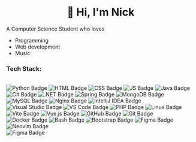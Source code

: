 <h1 align=center>👋 Hi, I'm Nick</h1> 

A Computer Science Student who loves 
- Programming
- Web development
- Music 


<h3>Tech Stack: </h3>

<div class="badges">
  <br />
  <img src="https://img.shields.io/badge/Python-3776AB?style=for-the-badge&logo=python&logoColor=white" alt="Python Badge"/>
  <img src="https://img.shields.io/badge/HTML5-E34F26?style=for-the-badge&logo=html5&logoColor=white" alt="HTML Badge"/>
  <img src="https://img.shields.io/badge/CSS3-1572B6?style=for-the-badge&logo=css3&logoColor=white" alt="CSS Badge"/>
  <img src="https://img.shields.io/badge/JavaScript-F7DF1E?style=for-the-badge&logo=javascript&logoColor=black" alt="JS Badge"/>
  <img src="https://img.shields.io/badge/Java-007396?style=for-the-badge&logo=java&logoColor=white" alt="Java Badge"/>
  <img src="https://img.shields.io/badge/C%23-239120?style=for-the-badge&logo=c-sharp&logoColor=white" alt="C# Badge"/>
  <img src="https://img.shields.io/badge/.NET-512BD4?style=for-the-badge&logo=dotnet&logoColor=white" alt=".NET Badge"/>
  <img src="https://img.shields.io/badge/Spring-6DB33F?style=for-the-badge&logo=spring&logoColor=white" alt="Spring Badge"/>
  <img src="https://img.shields.io/badge/MongoDB-47A248?style=for-the-badge&logo=mongodb&logoColor=white" alt="MongoDB Badge"/>
  <img src="https://img.shields.io/badge/MySQL-4479A1?style=for-the-badge&logo=mysql&logoColor=white" alt="MySQL Badge"/>
  <img src="https://img.shields.io/badge/Nginx-009639?style=for-the-badge&logo=nginx&logoColor=white" alt="Nginx Badge"/>
  <img src="https://img.shields.io/badge/IntelliJ%20IDEA-000000?style=for-the-badge&logo=intellij-idea&logoColor=white" alt="IntelliJ IDEA Badge"/>
  <img src="https://img.shields.io/badge/Visual%20Studio-5C2D91?style=for-the-badge&logo=visual-studio&logoColor=white" alt="Visual Studio Badge"/>
  <img src="https://img.shields.io/badge/VS%20Code-007ACC?style=for-the-badge&logo=visual-studio-code&logoColor=white" alt="VS Code Badge"/>
  <img src="https://img.shields.io/badge/PHP-777BB4?style=for-the-badge&logo=php&logoColor=white" alt="PHP Badge"/>
  <img src="https://img.shields.io/badge/Linux-FCC624?style=for-the-badge&logo=linux&logoColor=black" alt="Linux Badge"/>
  <img src="https://img.shields.io/badge/Vite-646CFF?style=for-the-badge&logo=vite&logoColor=white" alt="Vite Badge"/>
  <img src="https://img.shields.io/badge/Vue.js-4FC08D?style=for-the-badge&logo=vue-dot-js&logoColor=white" alt="Vue.js Badge"/>
  <img src="https://img.shields.io/badge/GitHub-181717?style=for-the-badge&logo=github&logoColor=white" alt="GitHub Badge"/>
  <img src="https://img.shields.io/badge/Git-F05032?style=for-the-badge&logo=git&logoColor=white" alt="Git Badge"/>
  <img src="https://img.shields.io/badge/Docker-2496ED?style=for-the-badge&logo=docker&logoColor=white" alt="Docker Badge"/>
  <img src="https://img.shields.io/badge/Bash-4EAA25?style=for-the-badge&logo=gnubash&logoColor=white" alt="Bash Badge"/>
  <img src="https://img.shields.io/badge/Bootstrap-7952B3?style=for-the-badge&logo=bootstrap&logoColor=white" alt="Bootstrap Badge"/>
  <img src="https://img.shields.io/badge/Figma-F24E1E?style=for-the-badge&logo=figma&logoColor=white" alt="Figma Badge"/>
  <img src="https://img.shields.io/badge/Neovim-57A143?style=for-the-badge&logo=neovim&logoColor=white" alt="Neovim Badge"/>
</div>
<img src="https://img.shields.io/badge/Figma-F24E1E?style=for-the-badge&logo=figma&logoColor=white" alt="Figma Badge"/>


<!--
**NickS721/NickS721** is a ✨ _special_ ✨ repository because its `README.md` (this file) appears on your GitHub profile.

Here are some ideas to get you started:

- 🔭 I’m currently working on ...
- 🌱 I’m currently learning ...
- 👯 I’m looking to collaborate on ...
- 🤔 I’m looking for help with ...
- 💬 Ask me about ...
- 📫 How to reach me: ...
- 😄 Pronouns: ...
- ⚡ Fun fact: ...
-->
